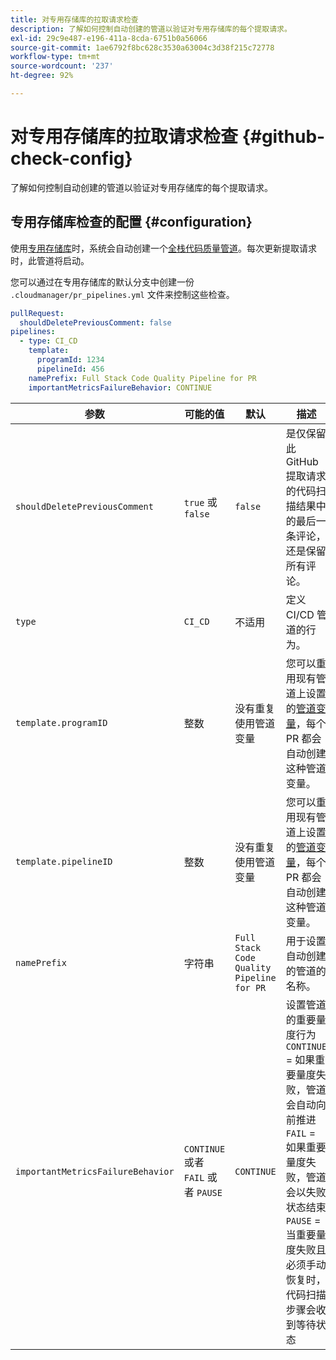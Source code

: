 ```yaml
---
title: 对专用存储库的拉取请求检查
description: 了解如何控制自动创建的管道以验证对专用存储库的每个提取请求。
exl-id: 29c9e487-e196-411a-8cda-6751b0a56066
source-git-commit: 1ae6792f8bc628c3530a63004c3d38f215c72778
workflow-type: tm+mt
source-wordcount: '237'
ht-degree: 92%

---
```


# 对专用存储库的拉取请求检查 {#github-check-config}

<!--OLD TITLE THAT I THOUGHT WAS BETTER Check configuration for private repositories -->

了解如何控制自动创建的管道以验证对专用存储库的每个提取请求。

## 专用存储库检查的配置 {#configuration}

使用[专用存储库](private-repositories.md#using)时，系统会自动创建一个[全栈代码质量管道](/help/overview/ci-cd-pipelines.md)。每次更新提取请求时，此管道将启动。

您可以通过在专用存储库的默认分支中创建一份 `.cloudmanager/pr_pipelines.yml` 文件来控制这些检查。

```yaml
pullRequest:
  shouldDeletePreviousComment: false
pipelines:
  - type: CI_CD
    template:
      programId: 1234
      pipelineId: 456
    namePrefix: Full Stack Code Quality Pipeline for PR
    importantMetricsFailureBehavior: CONTINUE
```

| 参数 | 可能的值 | 默认 | 描述 |
| --- | --- | --- | --- |
| `shouldDeletePreviousComment` | `true` 或 `false` | `false` | 是仅保留此 GitHub 提取请求的代码扫描结果中的最后一条评论，还是保留所有评论。 |
| `type` | `CI_CD` | 不适用 | 定义 CI/CD 管道的行为。 |
| `template.programID` | 整数 | 没有重复使用管道变量 | 您可以重用现有管道上设置的[管道变量](/help/getting-started/build-environment.md#pipeline-variables)，每个 PR 都会自动创建这种管道变量。 |
| `template.pipelineID` | 整数 | 没有重复使用管道变量 | 您可以重用现有管道上设置的[管道变量](/help/getting-started/build-environment.md#pipeline-variables)，每个 PR 都会自动创建这种管道变量。 |
| `namePrefix` | 字符串 | `Full Stack Code Quality Pipeline for PR` | 用于设置自动创建的管道的名称。 |
| `importantMetricsFailureBehavior` | `CONTINUE` 或者 `FAIL` 或者 `PAUSE` | `CONTINUE` | 设置管道的重要量度行为<br>`CONTINUE` = 如果重要量度失败，管道会自动向前推进<br>`FAIL` = 如果重要量度失败，管道会以失败状态结束<br>`PAUSE` = 当重要量度失败且必须手动恢复时，代码扫描步骤会收到等待状态 |
